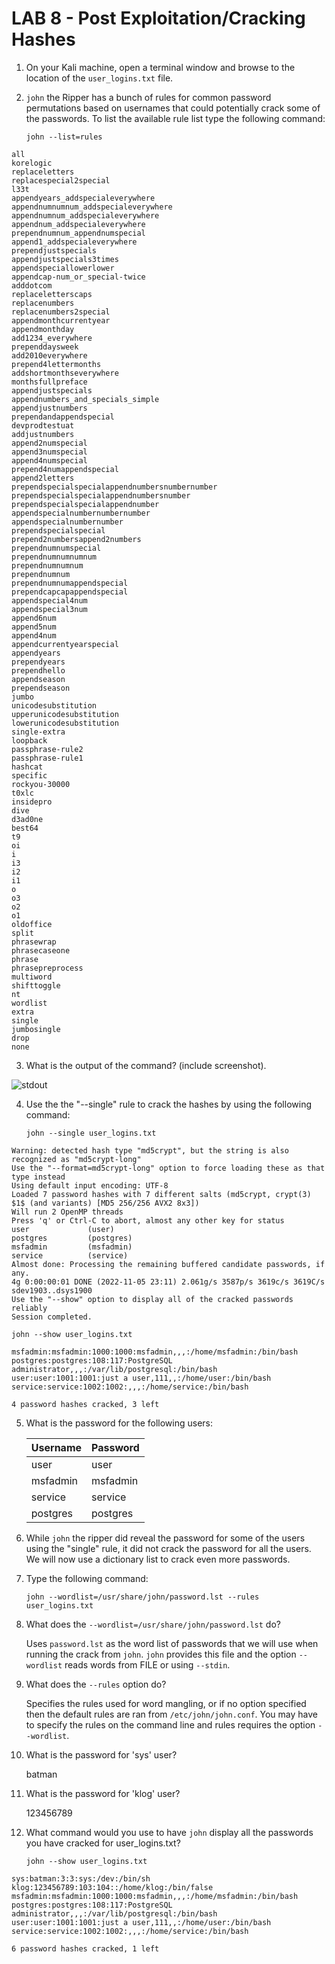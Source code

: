 # LAB 8 - Post Exploitation/Cracking Hashes

1. On your Kali machine, open a terminal window and browse to the location of the `user_logins.txt` file. 

2. `john` the Ripper has a bunch of rules for common password permutations based on usernames that could potentially crack some of the passwords. To list the available rule list type the following command: 

	`john --list=rules`

```
all
korelogic
replaceletters
replacespecial2special
l33t
appendyears_addspecialeverywhere
appendnumnumnum_addspecialeverywhere
appendnumnum_addspecialeverywhere
appendnum_addspecialeverywhere
prependnumnum_appendnumspecial
append1_addspecialeverywhere
prependjustspecials
appendjustspecials3times
appendspeciallowerlower
appendcap-num_or_special-twice
adddotcom
replaceletterscaps
replacenumbers
replacenumbers2special
appendmonthcurrentyear
appendmonthday
add1234_everywhere
prependdaysweek
add2010everywhere
prepend4lettermonths
addshortmonthseverywhere
monthsfullpreface
appendjustspecials
appendnumbers_and_specials_simple
appendjustnumbers
prependandappendspecial
devprodtestuat
addjustnumbers
append2numspecial
append3numspecial
append4numspecial
prepend4numappendspecial
append2letters
prependspecialspecialappendnumbersnumbernumber
prependspecialspecialappendnumbersnumber
prependspecialspecialappendnumber
appendspecialnumbernumbernumber
appendspecialnumbernumber
prependspecialspecial
prepend2numbersappend2numbers
prependnumnumspecial
prependnumnumnumnum
prependnumnumnum
prependnumnum
prependnumnumappendspecial
prependcapcapappendspecial
appendspecial4num
appendspecial3num
append6num
append5num
append4num
appendcurrentyearspecial
appendyears
prependyears
prependhello
appendseason
prependseason
jumbo
unicodesubstitution
upperunicodesubstitution
lowerunicodesubstitution
single-extra
loopback
passphrase-rule2
passphrase-rule1
hashcat
specific
rockyou-30000
t0xlc
insidepro
dive
d3ad0ne
best64
t9
oi
i
i3
i2
i1
o
o3
o2
o1
oldoffice
split
phrasewrap
phrasecaseone
phrase
phrasepreprocess
multiword
shifttoggle
nt
wordlist
extra
single
jumbosingle
drop
none
```

3. What is the output of the command? (include screenshot).

![stdout](./johnListRules.png)

4. Use the the "--single" rule to crack the hashes by using the following command: 

	`john --single user_logins.txt`

```
Warning: detected hash type "md5crypt", but the string is also recognized as "md5crypt-long"
Use the "--format=md5crypt-long" option to force loading these as that type instead
Using default input encoding: UTF-8
Loaded 7 password hashes with 7 different salts (md5crypt, crypt(3) $1$ (and variants) [MD5 256/256 AVX2 8x3])
Will run 2 OpenMP threads
Press 'q' or Ctrl-C to abort, almost any other key for status
user             (user)     
postgres         (postgres)     
msfadmin         (msfadmin)     
service          (service)     
Almost done: Processing the remaining buffered candidate passwords, if any.
4g 0:00:00:01 DONE (2022-11-05 23:11) 2.061g/s 3587p/s 3619c/s 3619C/s sdev1903..dsys1900
Use the "--show" option to display all of the cracked passwords reliably
Session completed.
```
	john --show user_logins.txt

```
msfadmin:msfadmin:1000:1000:msfadmin,,,:/home/msfadmin:/bin/bash
postgres:postgres:108:117:PostgreSQL administrator,,,:/var/lib/postgresql:/bin/bash
user:user:1001:1001:just a user,111,,:/home/user:/bin/bash
service:service:1002:1002:,,,:/home/service:/bin/bash

4 password hashes cracked, 3 left
```

5. What is the password for the following users:

	|Username	|Password	|
	|---------------|---------------|
	|user		|user		|
	|msfadmin	|msfadmin	|		
	|service	|service	|
	|postgres	|postgres	|

6. While `john` the ripper did reveal the password for some of the users using the "single" rule, it did not crack the password for all the users. We will now use a dictionary list to crack even more passwords. 

7. Type the following command:

	`john --wordlist=/usr/share/john/password.lst --rules user_logins.txt`

8. What does the `--wordlist=/usr/share/john/password.lst` do? 

	Uses `password.lst` as the word list of passwords that we will use when running the crack from `john`. `john` provides this file and the option `--wordlist` reads words from FILE or using `--stdin`.

9. What does the `--rules` option do?

	Specifies the rules used for word mangling, or if no option specified then the default rules are ran from `/etc/john/john.conf`. You may have to specify the rules on the command line and rules requires the option `--wordlist`.

10. What is the password for 'sys' user? 

	batman

11. What is the password for 'klog' user?

	123456789

12. What command would you use to have `john` display all the passwords you have cracked for user_logins.txt?

	`john --show user_logins.txt`

``` 
sys:batman:3:3:sys:/dev:/bin/sh
klog:123456789:103:104::/home/klog:/bin/false
msfadmin:msfadmin:1000:1000:msfadmin,,,:/home/msfadmin:/bin/bash
postgres:postgres:108:117:PostgreSQL administrator,,,:/var/lib/postgresql:/bin/bash
user:user:1001:1001:just a user,111,,:/home/user:/bin/bash
service:service:1002:1002:,,,:/home/service:/bin/bash

6 password hashes cracked, 1 left
```
